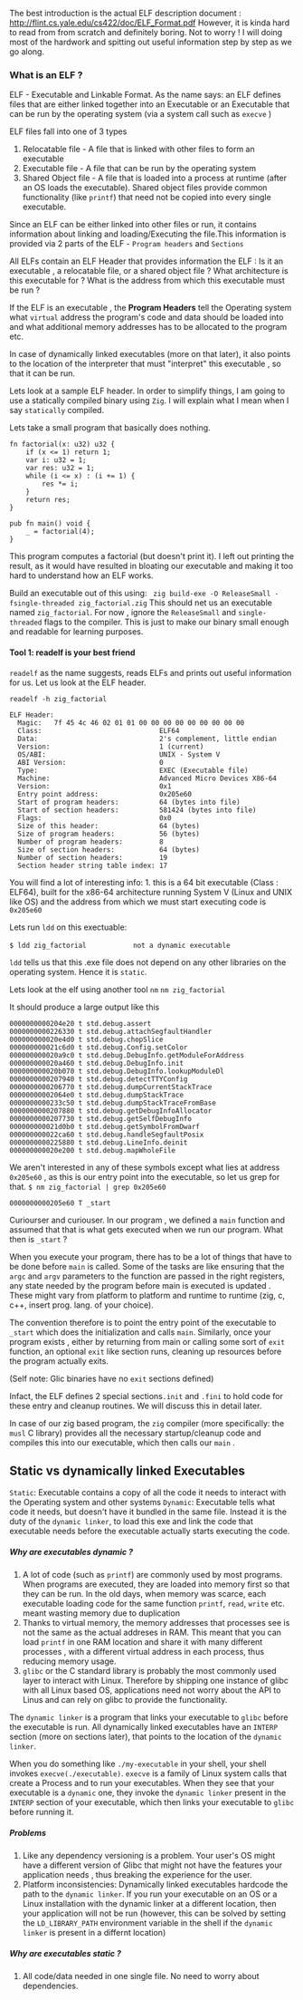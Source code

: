 The best introduction is the actual ELF description document : http://flint.cs.yale.edu/cs422/doc/ELF_Format.pdf
However, it is kinda hard to read from from scratch and definitely boring.
Not to worry ! I will doing most of the hardwork and spitting out useful information step by step as we go along. 

### What is an ELF ? 
ELF - Executable and Linkable Format. As the name says: an ELF defines files that are either linked together into an Executable or an Executable that can be run by the operating system (via a system call such as  `execve` )

ELF files fall into one of 3 types
1. Relocatable file - A file that is linked with other files to form an executable
2. Executable file - A file that can be run by the operating system 
3. Shared Object file - A file that is loaded into a process at runtime (after an OS loads the executable). Shared object files provide common functionality (like `printf`) that need not be copied into every single executable. 

Since an ELF can be either linked into other files or run, it contains information about linking and loading/Executing the file.This information is provided via 2 parts of the ELF - `Program headers` and `Sections`

All ELFs contain an ELF Header that provides information the ELF : Is it an executable , a relocatable file, or a shared object file ? What architecture is this executable for ? What is the address from which this executable must be run  ? 

If the ELF is an executable , the **Program Headers** tell the Operating system what `virtual` address the program's code and data should be loaded into  and what additional memory addresses has to be allocated to the program etc.

In case of dynamically linked executables (more on that later), it also points to the location of the interpreter that must "interpret" this executable , so that it can be run. 

Lets look at a sample ELF header. 
In order to simplify things, I am going to use a statically compiled binary using `Zig`. I will explain what I mean when I say `statically` compiled. 

Lets take a small program that basically does nothing. 

```
fn factorial(x: u32) u32 {
    if (x <= 1) return 1;
    var i: u32 = 1;
    var res: u32 = 1;
    while (i <= x) : (i += 1) {
        res *= i;
    }
    return res;
}

pub fn main() void {
    _ = factorial(4);
}
```
This program computes a factorial (but doesn't print it). I left out printing the result, as it would have resulted in bloating our executable and making it too hard to understand how an ELF works. 

Build an executable out of this using: 
` zig build-exe -O ReleaseSmall -fsingle-threaded zig_factorial.zig`
This should net us an executable named `zig_factorial`.
For now , ignore the `ReleaseSmall` and `single-threaded` flags to the compiler. This is just to make our binary small enough and readable for learning purposes.

#### Tool 1: readelf is your best friend
`readelf` as the name suggests, reads ELFs and prints out useful information for us. 
Let us look at the ELF header. 

`readelf -h zig_factorial`

```
ELF Header:
  Magic:   7f 45 4c 46 02 01 01 00 00 00 00 00 00 00 00 00 
  Class:                             ELF64
  Data:                              2's complement, little endian
  Version:                           1 (current)
  OS/ABI:                            UNIX - System V
  ABI Version:                       0
  Type:                              EXEC (Executable file)
  Machine:                           Advanced Micro Devices X86-64
  Version:                           0x1
  Entry point address:               0x205e60
  Start of program headers:          64 (bytes into file)
  Start of section headers:          581424 (bytes into file)
  Flags:                             0x0
  Size of this header:               64 (bytes)
  Size of program headers:           56 (bytes)
  Number of program headers:         8
  Size of section headers:           64 (bytes)
  Number of section headers:         19
  Section header string table index: 17
```

You will find a lot of interesting info: 1. this is a 64 bit executable (Class : ELF64), built for the x86-64 architecture running System V (Linux and UNIX like OS) and the address from which we must start executing code is `0x205e60`

Lets run `ldd` on this exectuable: 

`$ ldd zig_factorial`
`           not a dynamic executable`

`ldd` tells us that this .exe file does not depend on any other libraries on the operating system. Hence it is `static`. 

Lets look at the elf using another tool `nm`
`nm zig_factorial`

It should produce a large output like this 

```
0000000000204e20 t std.debug.assert
0000000000226330 t std.debug.attachSegfaultHandler
000000000020e4d0 t std.debug.chopSlice
000000000021c6d0 t std.debug.Config.setColor
000000000020a9c0 t std.debug.DebugInfo.getModuleForAddress
000000000020a460 t std.debug.DebugInfo.init
000000000020b070 t std.debug.DebugInfo.lookupModuleDl
0000000000207940 t std.debug.detectTTYConfig
0000000000206770 t std.debug.dumpCurrentStackTrace
00000000002064e0 t std.debug.dumpStackTrace
0000000000233c50 t std.debug.dumpStackTraceFromBase
0000000000207880 t std.debug.getDebugInfoAllocator
0000000000207730 t std.debug.getSelfDebugInfo
000000000021d0b0 t std.debug.getSymbolFromDwarf
000000000022ca60 t std.debug.handleSegfaultPosix
0000000000225880 t std.debug.LineInfo.deinit
000000000020e200 t std.debug.mapWholeFile
```

We aren't interested in any of these symbols except what lies at address `0x205e60` , as this is our entry point into the executable, so let us grep for that. 
`$ nm zig_factorial | grep 0x205e60`

`0000000000205e60 T _start`

Curiourser and curiouser. In our program , we defined a `main` function and assumed that that is what gets executed when we run our program. What then is `_start` ? 

When you execute your program, there has to be a lot of things that have to be done before `main` is called. Some of the tasks are like ensuring that the `argc` and `argv` parameters to the function are passed in the right registers, any state needed by the program before main is executed is updated . These might vary from platform to platform and runtime to runtime (zig, c, c++, insert prog. lang. of your choice).

The convention therefore is to point the entry point of the executable to `_start` which does the initialization and calls `main`. Similarly, once your program exists , either by returning from main or calling some sort of `exit` function, an optional `exit`  like section runs, cleaning up resources before the program actually exits. 

(Self note: Glic binaries have no `exit` sections defined)

Infact, the ELF defines 2 special sections`.init` and `.fini` to hold code for these entry and cleanup routines. We will discuss this in detail later. 

In case of our zig based program, the `zig` compiler (more specifically: the `musl` C library) provides all the necessary startup/cleanup code and compiles this into our executable, which then calls our `main` .


## Static vs dynamically linked Executables

`Static`:  Executable contains a copy of all the code it needs to interact with the Operating system and other systems
`Dynamic`: Executable tells what code it needs, but doesn't have it bundled in the same file. Instead it is the duty of the `dynamic linker`, to load this exe and link the code that executable needs before the executable actually starts executing the code. 

##### Why are executables dynamic ? 
1. A lot of code (such as `printf`) are commonly used by most programs. When programs are executed, they are loaded into memory  first so that they can be run.  In the old days, when memory was scarce, each executable loading code for the same function `printf`, `read`, `write` etc. meant wasting memory due to duplication
2. Thanks to virtual memory, the memory addresses that processes see is not the same as the actual addreses in RAM. This meant that you can load `printf` in one RAM location and share it with many different processes , with a different virtual address in each process, thus reducing memory usage. 
3. `glibc` or the C standard library is probably the most commonly used layer to interact with Linux. Therefore by shipping one instance of glibc with all Linux based OS, applications need not worry about the API to Linus and can rely on glibc to provide the functionality.

The `dynamic linker` is a program that links your executable to `glibc` before the executable is run. All dynamically linked executables have an `INTERP` section (more on sections later), that points to the location of the `dynamic linker`. 

When you do something like `./my-executable` in your shell, your shell invokes `execve(./executable)`. 
`execve` is a family of Linux system calls that create a Process and to run your executables. When they see that your executable is a `dynamic` one, they invoke the `dynamic linker` present in the `INTERP` section of your executable, which then links your executable to `glibc` before running it. 

##### Problems
1. Like any dependency versioning is a problem. Your user's OS might have a different version of Glibc that might not have the features your application needs , thus breaking the experience for the user.
2. Platform inconsistencies: Dynamically linked executables hardcode the path to the `dynamic linker`. If you run your executable on an OS or a Linux installation with the dynamic linker at a different location, then your application will not be run (however, this can be solved by setting the `LD_LIBRARY_PATH` environment variable in the shell if the `dynamic linker` is present in a differnt location)


##### Why are executables static ? 
1. All code/data needed in one single file. No need to worry about dependencies. 

